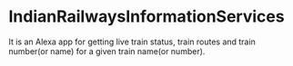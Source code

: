 # IndianRailwaysInformationServices
It is an Alexa app for getting live train status, train routes and train number(or name) for a given train name(or number). 
